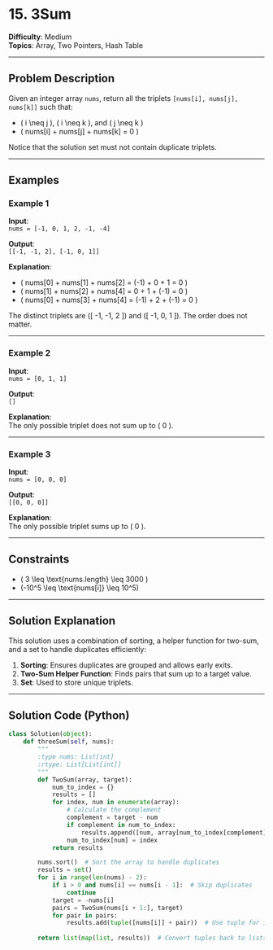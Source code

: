 # 15. 3Sum

**Difficulty**: Medium  
**Topics**: Array, Two Pointers, Hash Table  

---

## Problem Description

Given an integer array `nums`, return all the triplets `[nums[i], nums[j], nums[k]]` such that:

- \( i \neq j \), \( i \neq k \), and \( j \neq k \)
- \( nums[i] + nums[j] + nums[k] = 0 \)

Notice that the solution set must not contain duplicate triplets.

---

## Examples

### Example 1

**Input**:  
`nums = [-1, 0, 1, 2, -1, -4]`

**Output**:  
`[[-1, -1, 2], [-1, 0, 1]]`

**Explanation**:  
- \( nums[0] + nums[1] + nums[2] = (-1) + 0 + 1 = 0 \)  
- \( nums[1] + nums[2] + nums[4] = 0 + 1 + (-1) = 0 \)  
- \( nums[0] + nums[3] + nums[4] = (-1) + 2 + (-1) = 0 \)  

The distinct triplets are \([ -1, -1, 2 ]\) and \([ -1, 0, 1 ]\). The order does not matter.

---

### Example 2

**Input**:  
`nums = [0, 1, 1]`

**Output**:  
`[]`

**Explanation**:  
The only possible triplet does not sum up to \( 0 \).

---

### Example 3

**Input**:  
`nums = [0, 0, 0]`

**Output**:  
`[[0, 0, 0]]`

**Explanation**:  
The only possible triplet sums up to \( 0 \).

---

## Constraints

- \( 3 \leq \text{nums.length} \leq 3000 \)
- \(-10^5 \leq \text{nums[i]} \leq 10^5\)

---

## Solution Explanation

This solution uses a combination of sorting, a helper function for two-sum, and a set to handle duplicates efficiently:

1. **Sorting**: Ensures duplicates are grouped and allows early exits.
2. **Two-Sum Helper Function**: Finds pairs that sum up to a target value.
3. **Set**: Used to store unique triplets.

---

## Solution Code (Python)

```python
class Solution(object):
    def threeSum(self, nums):
        """
        :type nums: List[int]
        :rtype: List[List[int]]
        """
        def TwoSum(array, target):
            num_to_index = {}
            results = []
            for index, num in enumerate(array):
                # Calculate the complement
                complement = target - num
                if complement in num_to_index:
                    results.append([num, array[num_to_index[complement]])  # Use array to get the original number
                num_to_index[num] = index
            return results

        nums.sort()  # Sort the array to handle duplicates
        results = set()
        for i in range(len(nums) - 2):
            if i > 0 and nums[i] == nums[i - 1]:  # Skip duplicates
                continue
            target = -nums[i]
            pairs = TwoSum(nums[i + 1:], target)
            for pair in pairs:
                results.add(tuple([nums[i]] + pair))  # Use tuple for immutability in the set
                
        return list(map(list, results))  # Convert tuples back to lists
